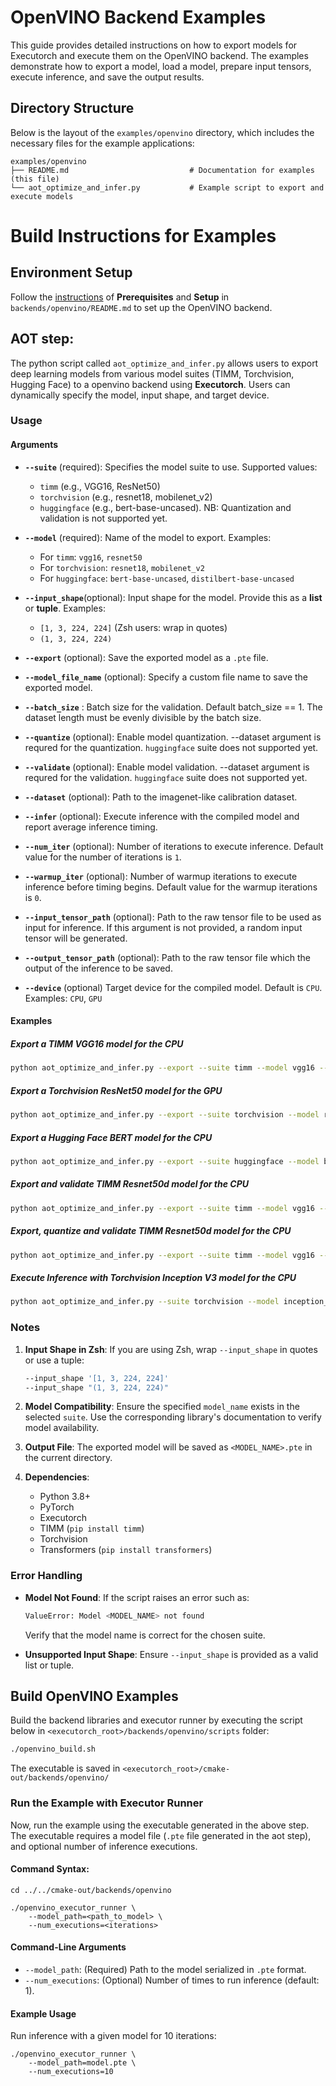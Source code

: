 # OpenVINO Backend Examples

This guide provides detailed instructions on how to export models for Executorch and execute them on the OpenVINO backend. The examples demonstrate how to export a model, load a model, prepare input tensors, execute inference, and save the output results.

## Directory Structure

Below is the layout of the `examples/openvino` directory, which includes the necessary files for the example applications:

```
examples/openvino
├── README.md                           # Documentation for examples (this file)
└── aot_optimize_and_infer.py           # Example script to export and execute models
```

# Build Instructions for Examples

## Environment Setup
Follow the [instructions](../../backends/openvino/README.md) of **Prerequisites** and **Setup** in `backends/openvino/README.md` to set up the OpenVINO backend.

## AOT step:

The python script called `aot_optimize_and_infer.py` allows users to export deep learning models from various model suites (TIMM, Torchvision, Hugging Face) to a openvino backend using **Executorch**. Users can dynamically specify the model, input shape, and target device.

### **Usage**


#### **Arguments**
- **`--suite`** (required):
  Specifies the model suite to use.
  Supported values:
  - `timm` (e.g., VGG16, ResNet50)
  - `torchvision` (e.g., resnet18, mobilenet_v2)
  - `huggingface` (e.g., bert-base-uncased). NB: Quantization and validation is not supported yet.

- **`--model`** (required):
  Name of the model to export.
  Examples:
  - For `timm`: `vgg16`, `resnet50`
  - For `torchvision`: `resnet18`, `mobilenet_v2`
  - For `huggingface`: `bert-base-uncased`, `distilbert-base-uncased`

- **`--input_shape`**(optional):
  Input shape for the model. Provide this as a **list** or **tuple**.
  Examples:
  - `[1, 3, 224, 224]` (Zsh users: wrap in quotes)
  - `(1, 3, 224, 224)`

- **`--export`** (optional):
  Save the exported model as a `.pte` file.

- **`--model_file_name`** (optional):
  Specify a custom file name to save the exported model.

- **`--batch_size`** :
  Batch size for the validation. Default batch_size == 1.
  The dataset length must be evenly divisible by the batch size.

- **`--quantize`** (optional):
  Enable model quantization. --dataset argument is requred for the quantization. `huggingface` suite  does not supported yet.

- **`--validate`** (optional):
  Enable model validation. --dataset argument is requred for the validation. `huggingface` suite does not supported yet.

- **`--dataset`** (optional):
  Path to the imagenet-like calibration dataset.

- **`--infer`** (optional):
  Execute inference with the compiled model and report average inference timing.

- **`--num_iter`** (optional):
  Number of iterations to execute inference. Default value for the number of iterations is `1`.

- **`--warmup_iter`** (optional):
  Number of warmup iterations to execute inference before timing begins. Default value for the warmup iterations is `0`.

- **`--input_tensor_path`** (optional):
  Path to the raw tensor file to be used as input for inference. If this argument is not provided, a random input tensor will be generated.

- **`--output_tensor_path`** (optional):
  Path to the raw tensor file which the output of the inference to be saved.

- **`--device`** (optional)
  Target device for the compiled model. Default is `CPU`.
  Examples: `CPU`, `GPU`


#### **Examples**

##### Export a TIMM VGG16 model for the CPU
```bash
python aot_optimize_and_infer.py --export --suite timm --model vgg16 --input_shape "[1, 3, 224, 224]" --device CPU
```

##### Export a Torchvision ResNet50 model for the GPU
```bash
python aot_optimize_and_infer.py --export --suite torchvision --model resnet50 --input_shape "(1, 3, 256, 256)" --device GPU
```

##### Export a Hugging Face BERT model for the CPU
```bash
python aot_optimize_and_infer.py --export --suite huggingface --model bert-base-uncased --input_shape "(1, 512)" --device CPU
```
##### Export and validate TIMM Resnet50d model for the CPU
```bash
python aot_optimize_and_infer.py --export --suite timm --model vgg16 --input_shape [1, 3, 224, 224] --device CPU --validate --dataset /path/to/dataset
```

##### Export, quantize and validate TIMM Resnet50d model for the CPU
```bash
python aot_optimize_and_infer.py --export --suite timm --model vgg16 --input_shape [1, 3, 224, 224] --device CPU --validate --dataset /path/to/dataset --quantize
```

##### Execute Inference with Torchvision Inception V3 model for the CPU
```bash
python aot_optimize_and_infer.py --suite torchvision --model inception_v3 --infer --warmup_iter 10 --num_iter 100 --input_shape "(1, 3, 256, 256)" --device CPU
```

### **Notes**
1. **Input Shape in Zsh**:
   If you are using Zsh, wrap `--input_shape` in quotes or use a tuple:
   ```bash
   --input_shape '[1, 3, 224, 224]'
   --input_shape "(1, 3, 224, 224)"
   ```

2. **Model Compatibility**:
   Ensure the specified `model_name` exists in the selected `suite`. Use the corresponding library's documentation to verify model availability.

3. **Output File**:
   The exported model will be saved as `<MODEL_NAME>.pte` in the current directory.

4. **Dependencies**:
   - Python 3.8+
   - PyTorch
   - Executorch
   - TIMM (`pip install timm`)
   - Torchvision
   - Transformers (`pip install transformers`)

### **Error Handling**
- **Model Not Found**:
  If the script raises an error such as:
  ```bash
  ValueError: Model <MODEL_NAME> not found
  ```
  Verify that the model name is correct for the chosen suite.

- **Unsupported Input Shape**:
  Ensure `--input_shape` is provided as a valid list or tuple.


## Build OpenVINO Examples
Build the backend libraries and executor runner by executing the script below in `<executorch_root>/backends/openvino/scripts` folder:
```bash
./openvino_build.sh
```
The executable is saved in `<executorch_root>/cmake-out/backends/openvino/`

### Run the Example with Executor Runner

Now, run the example using the executable generated in the above step. The executable requires a model file (`.pte` file generated in the aot step), and optional number of inference executions.

#### Command Syntax:

```
cd ../../cmake-out/backends/openvino

./openvino_executor_runner \
    --model_path=<path_to_model> \
    --num_executions=<iterations>
```
#### Command-Line Arguments

- `--model_path`: (Required) Path to the model serialized in `.pte` format.
- `--num_executions`: (Optional) Number of times to run inference (default: 1).

#### Example Usage

Run inference with a given model for 10 iterations:

```
./openvino_executor_runner \
    --model_path=model.pte \
    --num_executions=10
```
